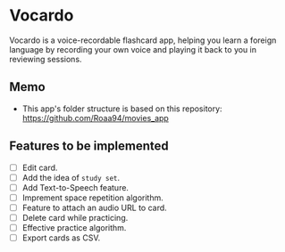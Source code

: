 # Vocardo

Vocardo is a voice-recordable flashcard app, helping you learn a foreign language by recording your own voice and playing it back to you in reviewing sessions.

## Memo

- This app's folder structure is based on this repository: https://github.com/Roaa94/movies_app

## Features to be implemented

- [ ] Edit card.
- [ ] Add the idea of `study set`.
- [ ] Add Text-to-Speech feature.
- [ ] Imprement space repetition algorithm.
- [ ] Feature to attach an audio URL to card.
- [ ] Delete card while practicing.
- [ ] Effective practice algorithm.
- [ ] Export cards as CSV.
